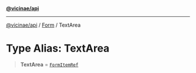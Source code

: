 [**@vicinae/api**](../../../../README.md)

***

[@vicinae/api](../../../../README.md) / [Form](../README.md) / TextArea

# Type Alias: TextArea

> **TextArea** = [`FormItemRef`](../../../../type-aliases/FormItemRef.md)

